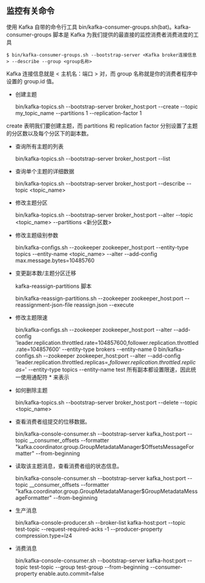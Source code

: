 ## 监控有关命令
使用 Kafka 自带的命令行工具 bin/kafka-consumer-groups.sh(bat)。kafka-consumer-groups 脚本是 Kafka 为我们提供的最直接的监控消费者消费进度的工具

    $ bin/kafka-consumer-groups.sh --bootstrap-server <Kafka broker连接信息> --describe --group <group名称>

Kafka 连接信息就是 < 主机名：端口 > 对，而 group 名称就是你的消费者程序中设置的 group.id 值。

* 创建主题


    bin/kafka-topics.sh --bootstrap-server broker_host:port --create --topic my_topic_name  --partitions 1 --replication-factor 1

create 表明我们要创建主题，而 partitions 和 replication factor 分别设置了主题的分区数以及每个分区下的副本数。

* 查询所有主题的列表


    bin/kafka-topics.sh --bootstrap-server broker_host:port --list

* 查询单个主题的详细数据


     bin/kafka-topics.sh --bootstrap-server broker_host:port --describe --topic <topic_name>

* 修改主题分区


    bin/kafka-topics.sh --bootstrap-server broker_host:port --alter --topic <topic_name> --partitions <新分区数>

* 修改主题级别参数


    bin/kafka-configs.sh --zookeeper zookeeper_host:port --entity-type topics --entity-name <topic_name> --alter --add-config max.message.bytes=10485760

* 变更副本数/主题分区迁移

  kafka-reassign-partitions 脚本


    bin/kafka-reassign-partitions.sh --zookeeper zookeeper_host:port --reassignment-json-file reassign.json --execute


* 修改主题限速


     bin/kafka-configs.sh --zookeeper zookeeper_host:port --alter --add-config 'leader.replication.throttled.rate=104857600,follower.replication.throttled.rate=104857600' --entity-type brokers --entity-name 0
     bin/kafka-configs.sh --zookeeper zookeeper_host:port --alter --add-config 'leader.replication.throttled.replicas=*,follower.replication.throttled.replicas=*' --entity-type topics --entity-name test
所有副本都设置限速，因此统一使用通配符 * 来表示

* 如何删除主题

 
     bin/kafka-topics.sh --bootstrap-server broker_host:port --delete  --topic <topic_name>

* 查看消费者组提交的位移数据。

     
     bin/kafka-console-consumer.sh --bootstrap-server kafka_host:port --topic __consumer_offsets --formatter "kafka.coordinator.group.GroupMetadataManager\$OffsetsMessageFormatter" --from-beginning

* 读取该主题消息，查看消费者组的状态信息。

 
     bin/kafka-console-consumer.sh --bootstrap-server kafka_host:port --topic __consumer_offsets --formatter "kafka.coordinator.group.GroupMetadataManager\$GroupMetadataMessageFormatter" --from-beginning
* 生产消息


     bin/kafka-console-producer.sh --broker-list kafka-host:port --topic test-topic --request-required-acks -1 --producer-property compression.type=lz4
* 消费消息

    
     bin/kafka-console-consumer.sh --bootstrap-server kafka-host:port --topic test-topic --group test-group --from-beginning --consumer-property enable.auto.commit=false 
